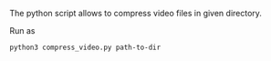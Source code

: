 The python script allows to compress video files in given directory. 

Run as
```bash
python3 compress_video.py path-to-dir
```
